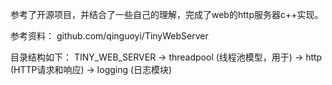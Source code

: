 参考了开源项目，并结合了一些自己的理解，完成了web的http服务器c++实现。

参考资料：
    github.com/qinguoyi/TinyWebServer

目录结构如下：
    TINY_WEB_SERVER
        -> threadpool   (线程池模型，用于)
        -> http         (HTTP请求和响应)
        -> logging      (日志模块)

